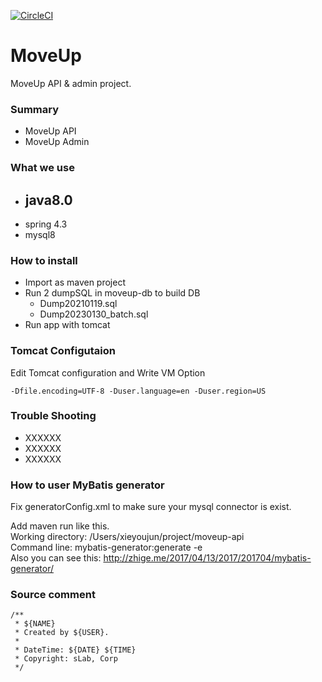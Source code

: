 [![CircleCI](https://circleci.com/bb/moveupwest/moveup-api.svg?style=svg)](https://circleci.com/bb/moveupwest/moveup-api)

# MoveUp #

MoveUp API & admin project.

### Summary ###
* MoveUp API
* MoveUp Admin

### What we use ###
* ## **java8.0**
* spring 4.3
* mysql8

### How to install ###
* Import as maven project
* Run 2 dumpSQL in moveup-db  to build DB
  * Dump20210119.sql
  * Dump20230130_batch.sql
* Run app with tomcat

### Tomcat Configutaion ###
Edit Tomcat configuration and Write VM Option

`-Dfile.encoding=UTF-8 -Duser.language=en -Duser.region=US`

### Trouble Shooting ###
* XXXXXX
* XXXXXX
* XXXXXX

### How to user MyBatis generator ###
Fix generatorConfig.xml to make sure your mysql connector is exist.

Add maven run like this.  
Working directory: /Users/xieyoujun/project/moveup-api  
Command line: mybatis-generator:generate -e  
Also you can see this: http://zhige.me/2017/04/13/2017/201704/mybatis-generator/

### Source comment ###
```
/**   
 * ${NAME}  
 * Created by ${USER}.  
 *  
 * DateTime: ${DATE} ${TIME}  
 * Copyright: sLab, Corp  
 */  
 ```
